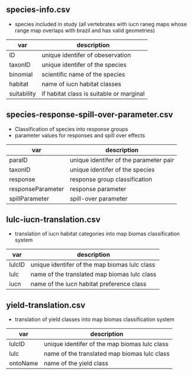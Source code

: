 ## species-info.csv
- species included in study (all vertebrates with iucn raneg maps whose range map overlaps with brazil and has valid geometries)

| var                | description     |
|--------------------|-----------------|
| ID                 | unique identifer of obeservation |
| taxonID            | unique identifer of the species  |
| binomial           | scientific name of the species |
| habitat            | name of iucn habitat classes |
| suitability        | if habitat class is suitable or marginal  |

## species-response-spill-over-parameter.csv
- Classification of species into response groups
- parameter values for responses and spill over effects

| var                | description     |
|--------------------|-----------------|
| paraID             | unique identifer of the parameter pair |
| taxonID            | unique identifer of the species  |
| response           | response group classification  |
| responseParameter  | response parameter |
| spillParameter     | spill-over parameter  |

## lulc-iucn-translation.csv
- translation of iucn habitat categories into map biomas classification system

| var                | description     |
|--------------------|-----------------|
| lulcID             | unique identifer of the map biomas lulc class  |
| lulc               | name of the translated map biomas lulc class  |
| iucn               | name of the iucn habitat preference class |



## yield-translation.csv
- translation of yield classes into map biomas classification system

| var                | description     |
|--------------------|-----------------|
| lulcID             | unique identifer of the map biomas lulc class  |
| lulc               | name of the translated map biomas lulc class  |
| ontoName           | name of the yield class |

